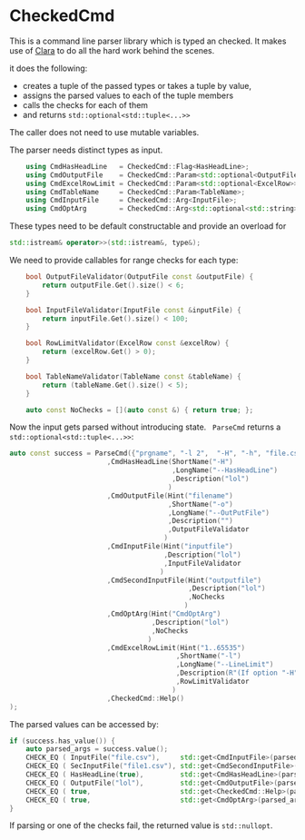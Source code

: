 # CheckedCmd

This is a command line parser library which is typed an checked. It makes use of [Clara](https://github.com/catchorg/Clara) to do all the hard work behind the scenes.

it does the following: 
* creates a tuple of the passed types or takes a tuple by value,
* assigns the parsed values to each of the tuple members
* calls the checks for each of them
* and returns ```std::optional<std::tuple<...>>```

The caller does not need to use mutable variables.

The parser needs distinct types as input.
```c++
    using CmdHasHeadLine   = CheckedCmd::Flag<HasHeadLine>;                //optional  
    using CmdOutputFile    = CheckedCmd::Param<std::optional<OutputFile>>; //optional
    using CmdExcelRowLimit = CheckedCmd::Param<std::optional<ExcelRow>>;
    using CmdTableName     = CheckedCmd::Param<TableName>;                //required
    using CmdInputFile     = CheckedCmd::Arg<InputFile>;                  //required
    using CmdOptArg        = CheckedCmd::Arg<std::optional<std::string>>; //optional
```
These types need to be default constructable and provide an overload for 
```c++
std::istream& operator>>(std::istream&, type&);
```  
We need to provide callables for range checks for each type:
```c++
    bool OutputFileValidator(OutputFile const &outputFile) {
        return outputFile.Get().size() < 6;
    }

    bool InputFileValidator(InputFile const &inputFile) {
        return inputFile.Get().size() < 100;
    }

    bool RowLimitValidator(ExcelRow const &excelRow) {
        return (excelRow.Get() > 0);
    }

    bool TableNameValidator(TableName const &tableName) {
        return (tableName.Get().size() < 5);
    }

    auto const NoChecks = [](auto const &) { return true; };

```
Now the input gets parsed without introducing state.
``` ParseCmd``` returns a ```std::optional<std::tuple<...>>```:
```c++
auto const success = ParseCmd({"prgname", "-l 2",  "-H", "-h", "file.csv", "file1.csv", "string"}
                        ,CmdHasHeadLine(ShortName("-H")
                                        ,LongName("--HasHeadLine")
                                        ,Description("lol")
                                       )
                        ,CmdOutputFile(Hint("filename")
                                       ,ShortName("-o")
                                       ,LongName("--OutPutFile")
                                       ,Description("")
                                       ,OutputFileValidator
                                      )
                        ,CmdInputFile(Hint("inputfile")
                                      ,Description("lol")
                                      ,InputFileValidator
                                     )
                        ,CmdSecondInputFile(Hint("outputfile")
                                            ,Description("lol")
                                            ,NoChecks
                                           )
                        ,CmdOptArg(Hint("CmdOptArg")
                                   ,Description("lol")
                                   ,NoChecks
                                  )
                        ,CmdExcelRowLimit(Hint("1..65535")
                                         ,ShortName("-l")
                                         ,LongName("--LineLimit")
                                         ,Description(R"(If option "-H" is set, the minimum allowed value is 2.)")
                                         ,RowLimitValidator
                                        )
                        ,CheckedCmd::Help()
);

```
The parsed values can be accessed by:
```c++
if (success.has_value()) {
    auto parsed_args = success.value();
    CHECK_EQ ( InputFile("file.csv"),     std::get<CmdInputFile>(parsed_args).value());
    CHECK_EQ ( SecInputFile("file1.csv"), std::get<CmdSecondInputFile>(parsed_args).value());
    CHECK_EQ ( HasHeadLine(true),         std::get<CmdHasHeadLine>(parsed_args).value());
    CHECK_EQ ( OutputFile("lol"),         std::get<CmdOutputFile>(parsed_args).value_or(OutputFile("lol")));
    CHECK_EQ ( true,                      std::get<CheckedCmd::Help>(parsed_args).value());
    CHECK_EQ ( true,                      std::get<CmdOptArg>(parsed_args).value().has_value());
}
```
If parsing or one of the checks fail, the returned value is ```std::nullopt```.
 
